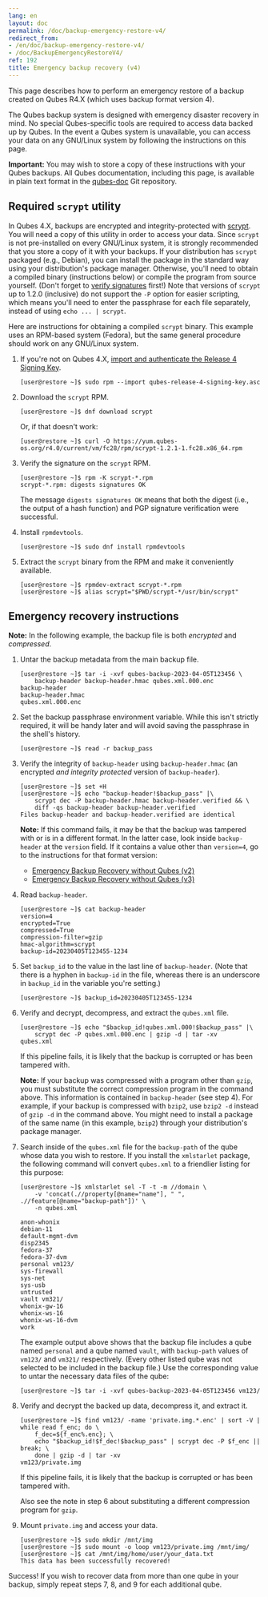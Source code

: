 ```yaml
---
lang: en
layout: doc
permalink: /doc/backup-emergency-restore-v4/
redirect_from:
- /en/doc/backup-emergency-restore-v4/
- /doc/BackupEmergencyRestoreV4/
ref: 192
title: Emergency backup recovery (v4)
---
```


This page describes how to perform an emergency restore of a backup created on
Qubes R4.X (which uses backup format version 4).

The Qubes backup system is designed with emergency disaster recovery in mind. No
special Qubes-specific tools are required to access data backed up by Qubes. In
the event a Qubes system is unavailable, you can access your data on any
GNU/Linux system by following the instructions on this page.

**Important:** You may wish to store a copy of these instructions with your
Qubes backups. All Qubes documentation, including this page, is available in
plain text format in the [qubes-doc](https://github.com/QubesOS/qubes-doc) Git
repository.

## Required `scrypt` utility

In Qubes 4.X, backups are encrypted and integrity-protected with
[scrypt](https://www.tarsnap.com/scrypt.html). You will need a copy of this
utility in order to access your data.  Since `scrypt` is not pre-installed on
every GNU/Linux system, it is strongly recommended that you store a copy of it
with your backups. If your distribution has `scrypt` packaged (e.g., Debian),
you can install the package in the standard way using your distribution's
package manager. Otherwise, you'll need to obtain a compiled binary
(instructions below) or compile the program from source yourself. (Don't forget
to [verify signatures](/security/verifying-signatures) first!) Note that
versions of `scrypt` up to 1.2.0 (inclusive) do not support the `-P` option for
easier scripting, which means you'll need to enter the passphrase for each file
separately, instead of using `echo ... | scrypt`.

Here are instructions for obtaining a compiled `scrypt` binary. This example
uses an RPM-based system (Fedora), but the same general procedure should work on
any GNU/Linux system.

 1. If you're not on Qubes 4.X, [import and authenticate the Release 4 Signing
    Key](/security/verifying-signatures/#how-to-import-and-authenticate-release-signing-keys).

        [user@restore ~]$ sudo rpm --import qubes-release-4-signing-key.asc

 2. Download the `scrypt` RPM.

        [user@restore ~]$ dnf download scrypt

    Or, if that doesn't work:

        [user@restore ~]$ curl -O https://yum.qubes-os.org/r4.0/current/vm/fc28/rpm/scrypt-1.2.1-1.fc28.x86_64.rpm

 3. Verify the signature on the `scrypt` RPM.

        [user@restore ~]$ rpm -K scrypt-*.rpm
        scrypt-*.rpm: digests signatures OK

    The message `digests signatures OK` means that both the digest (i.e., the
    output of a hash function) and PGP signature verification were successful.

 4. Install `rpmdevtools`.

        [user@restore ~]$ sudo dnf install rpmdevtools

 5. Extract the `scrypt` binary from the RPM and make it conveniently
    available.

        [user@restore ~]$ rpmdev-extract scrypt-*.rpm
        [user@restore ~]$ alias scrypt="$PWD/scrypt-*/usr/bin/scrypt"

## Emergency recovery instructions

**Note:** In the following example, the backup file is both *encrypted* and
*compressed*.

 1. Untar the backup metadata from the main backup file.

        [user@restore ~]$ tar -i -xvf qubes-backup-2023-04-05T123456 \
            backup-header backup-header.hmac qubes.xml.000.enc
        backup-header
        backup-header.hmac
        qubes.xml.000.enc

 2. Set the backup passphrase environment variable. While this isn't strictly
    required, it will be handy later and will avoid saving the passphrase in the
    shell's history.

        [user@restore ~]$ read -r backup_pass

 3. Verify the integrity of `backup-header` using `backup-header.hmac` (an
    encrypted *and integrity protected* version of `backup-header`).

        [user@restore ~]$ set +H
        [user@restore ~]$ echo "backup-header!$backup_pass" |\
            scrypt dec -P backup-header.hmac backup-header.verified && \
            diff -qs backup-header backup-header.verified
        Files backup-header and backup-header.verified are identical

    **Note:** If this command fails, it may be that the backup was tampered with
    or is in a different format. In the latter case, look inside `backup-header`
    at the `version` field. If it contains a value other than `version=4`, go to
    the instructions for that format version:
    - [Emergency Backup Recovery without Qubes (v2)](/doc/backup-emergency-restore-v2/)
    - [Emergency Backup Recovery without Qubes (v3)](/doc/backup-emergency-restore-v3/)

 4. Read `backup-header`.

        [user@restore ~]$ cat backup-header
        version=4
        encrypted=True
        compressed=True
        compression-filter=gzip
        hmac-algorithm=scrypt
        backup-id=20230405T123455-1234

 5. Set `backup_id` to the value in the last line of `backup-header`. (Note that
    there is a hyphen in `backup-id` in the file, whereas there is an underscore
    in `backup_id` in the variable you're setting.)

        [user@restore ~]$ backup_id=20230405T123455-1234

 6. Verify and decrypt, decompress, and extract the `qubes.xml` file.

        [user@restore ~]$ echo "$backup_id!qubes.xml.000!$backup_pass" |\
            scrypt dec -P qubes.xml.000.enc | gzip -d | tar -xv
        qubes.xml

    If this pipeline fails, it is likely that the backup is corrupted or has
    been tampered with.

    **Note:** If your backup was compressed with a program other than `gzip`,
    you must substitute the correct compression program in the command above.
    This information is contained in `backup-header` (see step 4). For example,
    if your backup is compressed with `bzip2`, use `bzip2 -d` instead of `gzip
    -d` in the command above. You might need to install a package of the same
    name (in this example, `bzip2`) through your distribution's package manager.

 7. Search inside of the `qubes.xml` file for the `backup-path` of the qube
    whose data you wish to restore. If you install the `xmlstarlet` package, the
    following command will convert `qubes.xml` to a friendlier listing for this
    purpose:

        [user@restore ~]$ xmlstarlet sel -T -t -m //domain \
            -v 'concat(.//property[@name="name"], " ", .//feature[@name="backup-path"])' \
            -n qubes.xml
        
        anon-whonix
        debian-11
        default-mgmt-dvm
        disp2345
        fedora-37
        fedora-37-dvm
        personal vm123/
        sys-firewall
        sys-net
        sys-usb
        untrusted
        vault vm321/
        whonix-gw-16
        whonix-ws-16
        whonix-ws-16-dvm
        work

    The example output above shows that the backup file includes a qube named
    `personal` and a qube named `vault`, with `backup-path` values of `vm123/`
    and `vm321/` respectively. (Every other listed qube was not selected to be
    included in the backup file.) Use the corresponding value to untar the
    necessary data files of the qube:

        [user@restore ~]$ tar -i -xvf qubes-backup-2023-04-05T123456 vm123/

 8. Verify and decrypt the backed up data, decompress it, and extract it.

        [user@restore ~]$ find vm123/ -name 'private.img.*.enc' | sort -V | while read f_enc; do \
            f_dec=${f_enc%.enc}; \
            echo "$backup_id!$f_dec!$backup_pass" | scrypt dec -P $f_enc || break; \
            done | gzip -d | tar -xv
        vm123/private.img

    If this pipeline fails, it is likely that the backup is corrupted or has
    been tampered with.

    Also see the note in step 6 about substituting a different compression
    program for `gzip`.

 9. Mount `private.img` and access your data.

        [user@restore ~]$ sudo mkdir /mnt/img
        [user@restore ~]$ sudo mount -o loop vm123/private.img /mnt/img/
        [user@restore ~]$ cat /mnt/img/home/user/your_data.txt
        This data has been successfully recovered!

Success! If you wish to recover data from more than one qube in your backup,
simply repeat steps 7, 8, and 9 for each additional qube.
